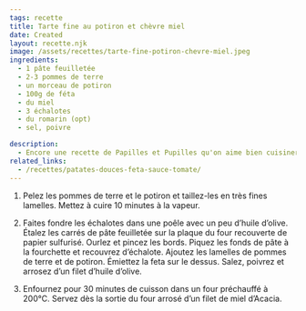 ```yaml
---
tags: recette
title: Tarte fine au potiron et chèvre miel
date: Created
layout: recette.njk
image: /assets/recettes/tarte-fine-potiron-chevre-miel.jpeg
ingredients:
  - 1 pâte feuilletée
  - 2-3 pommes de terre
  - un morceau de potiron
  - 100g de féta
  - du miel
  - 3 échalotes
  - du romarin (opt)
  - sel, poivre

description:
  - Encore une recette de Papilles et Pupilles qu'on aime bien cuisiner en automne/hiver. C'est parfait lorsqu'il nous reste de la féta et qu'on ne sait pas quoi en faire.
related_links:
  - /recettes/patates-douces-feta-sauce-tomate/
---
```


1. Pelez les pommes de terre et le potiron et taillez-les en très fines lamelles. Mettez à cuire 10 minutes à la vapeur.

2. Faites fondre les échalotes dans une poêle avec un peu d’huile d’olive. Étalez les carrés de pâte feuilletée sur la plaque du four recouverte de papier sulfurisé. Ourlez et pincez les bords. Piquez les fonds de pâte à la fourchette et recouvrez d’échalote. Ajoutez les lamelles de pommes de terre et de potiron. Émiettez la feta sur le dessus. Salez, poivrez et arrosez d’un filet d’huile d’olive.

3. Enfournez pour 30 minutes de cuisson dans un four préchauffé à 200°C. Servez dès la sortie du four arrosé d’un filet de miel d’Acacia.
